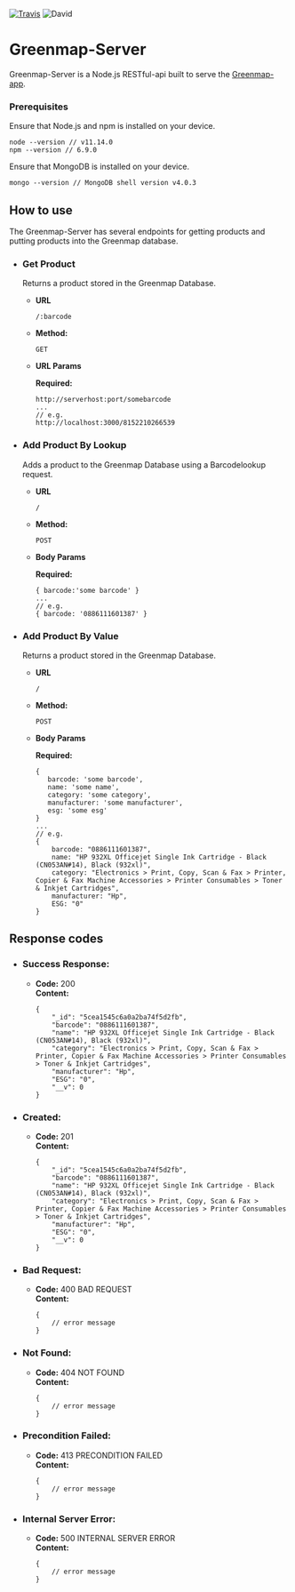 [![Travis](https://travis-ci.com/reisman-internship-2019-greenmap/GreenMap-server.svg?branch=master)](https://travis-ci.com/reisman-internship-2019-greenmap/GreenMap-server)
![David](https://david-dm.org/reisman-internship-2019-greenmap/GreenMap-server.svg)

# Greenmap-Server

Greenmap-Server is a Node.js RESTful-api built to serve the [Greenmap-app](https://github.com/reisman-internship-2019-greenmap/GreenMap-app). 

### Prerequisites

Ensure that Node.js and npm is installed on your device.

```
node --version // v11.14.0
npm --version // 6.9.0
```

Ensure that MongoDB is installed on your device.
```
mongo --version // MongoDB shell version v4.0.3
```

**How to use**
----

The Greenmap-Server has several endpoints for getting products and putting products into the Greenmap database. 



* ### Get Product

  Returns a product stored in the Greenmap Database.
    
    * **URL**
    
      `/:barcode`
    
    * **Method:**
    
      `GET`
      
    *  **URL Params**
    
       **Required:**
     
       ```
       http://serverhost:port/somebarcode
       ... 
       // e.g.
       http://localhost:3000/8152210266539
       ```
   
* ### Add Product By Lookup

  Adds a product to the Greenmap Database using a Barcodelookup request.
    
    * **URL**
    
      `/`
    
    * **Method:**
    
      `POST`
      
    *  **Body Params**
    
       **Required:**
     
       ```
       { barcode:'some barcode' }
       ... 
       // e.g.
       { barcode: '0886111601387' }
       ```
   
* ### Add Product By Value

    Returns a product stored in the Greenmap Database.
    
    * **URL**
    
      `/`
    
    * **Method:**
    
      `POST`
      
    *  **Body Params**
    
       **Required:**
     
       ```
       { 
          barcode: 'some barcode',
          name: 'some name',
          category: 'some category',
          manufacturer: 'some manufacturer',
          esg: 'some esg'
       }
       ... 
       // e.g.
       {
           barcode: "0886111601387",
           name: "HP 932XL Officejet Single Ink Cartridge - Black (CN053AN#14), Black (932xl)",
           category: "Electronics > Print, Copy, Scan & Fax > Printer, Copier & Fax Machine Accessories > Printer Consumables > Toner & Inkjet Cartridges",
           manufacturer: "Hp",
           ESG: "0"
       }
       ```
   
**Response codes**
----        

* ### Success Response:

  * **Code:** 200 <br />
    **Content:** 
    ```
    {
        "_id": "5cea1545c6a0a2ba74f5d2fb",
        "barcode": "0886111601387",
        "name": "HP 932XL Officejet Single Ink Cartridge - Black (CN053AN#14), Black (932xl)",
        "category": "Electronics > Print, Copy, Scan & Fax > Printer, Copier & Fax Machine Accessories > Printer Consumables > Toner & Inkjet Cartridges",
        "manufacturer": "Hp",
        "ESG": "0",
        "__v": 0
    }
    ```  
    
* ### Created:

  * **Code:** 201 <br />
    **Content:** 
    ```
    {
        "_id": "5cea1545c6a0a2ba74f5d2fb",
        "barcode": "0886111601387",
        "name": "HP 932XL Officejet Single Ink Cartridge - Black (CN053AN#14), Black (932xl)",
        "category": "Electronics > Print, Copy, Scan & Fax > Printer, Copier & Fax Machine Accessories > Printer Consumables > Toner & Inkjet Cartridges",
        "manufacturer": "Hp",
        "ESG": "0",
        "__v": 0
    }
    ```
          
* ### Bad Request:

  * **Code:** 400 BAD REQUEST <br />
    **Content:** 
    ```
    {
        // error message
    }
    ```
      
* ### Not Found:

  * **Code:** 404 NOT FOUND <br />
    **Content:** 
    ```
    {
        // error message
    }
    ```
        
* ### Precondition Failed:

  * **Code:** 413 PRECONDITION FAILED <br />
    **Content:** 
    ```
    {
        // error message
    }
    ```
    
* ### Internal Server Error:

  * **Code:** 500 INTERNAL SERVER ERROR <br />
    **Content:** 
    ```
    {
        // error message
    }
    ```  
